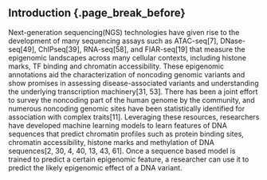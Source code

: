 ## Introduction {.page_break_before}

Next-generation sequencing(NGS) technologies have given rise to the development of many sequencing assays such as ATAC-seq[7], DNase-seq[49], ChIPseq[39], RNA-seq[58], and FIAR-seq[19] that measure the epigenomic landscapes across many cellular contexts, including histone marks, TF binding and chromatin accessibility. These epigenomic annotations aid the characterization of noncoding genomic variants and show promises in assessing disease-associated variants and understanding the underlying transcription machinery[31, 53]. There has been a joint effort to survey the noncoding part of the human genome by the community, and numerous noncoding genomic sites have been statistically identified for association with complex traits[11]. Leveraging these resources, researchers have developed machine learning models to learn features of DNA sequences that predict chromatin profiles such as protein binding sites, chromatin accessibility, histone marks and methylation of DNA sequences[2, 30, 4, 40, 13, 43, 61]. Once a sequence based model is trained to predict a certain epigenomic feature, a researcher can use it to predict the likely epigenomic effect of a DNA variant. 
